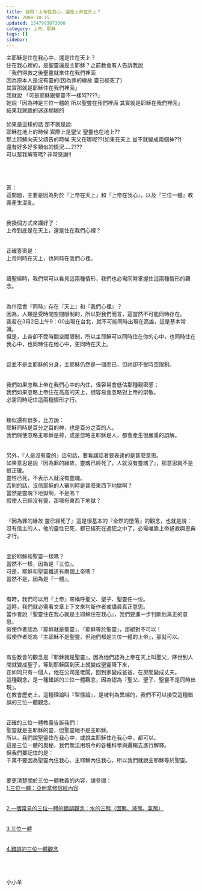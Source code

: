 ```yaml
---
title: 發問：上帝在我心，還是上帝在天上？
date: 2008-10-15
updated: 1547993073000
category: 上帝、耶穌
tags: []
sidebar: 
---
```


<p>主耶穌是住在我心中，還是住在天上？<br/>住在我心裡的，是聖靈還是主耶穌？<!--more-->之前教會有人告訴我說<br/>「我們得救之後聖靈就來住在我們裡面<br/>因為原本人是沒有靈的(因為罪的緣故 靈已經死了)<br/>其實那就是耶穌住在我們裡面」<br/>我就說 「可是耶穌跟聖靈不一樣阿????」<br/>她說「因為神是三位一體的 所以聖靈在我們裡面 其實就是耶穌在我們裡面」<br/>結果我就聽的迷迷糊糊的<br/> <br/>如果是這樣的話 那不就是說:<br/>耶穌在地上的時候 實際上是聖父 聖靈也在地上??<br/>那主耶穌向天父禱告的時候 天父在哪呢??(如果在天上 豈不就變成兩個神??)<br/>還有好多好多類似的情況.....????<br/>可以幫我解答嗎? 非常感謝!!<br/><br/><br/><br/><br/>答：<br/>這問題，主要是因為對於『上帝在天上』和『上帝在我心』，以及『三位一體』教義產生混亂。<br/><br/><br/>我換個方式來講好了：<br/>上帝到底是在天上，還是住在我們心裡？<br/><br/> <br/>正確答案是：<br/>上帝同時在天上，也同時在我們心裡。<br/><br/><br/>讀聖經時，我們常可以看見這兩種情形，我們也必需同時掌握住這兩種情形的觀念。<br/><br/><br/>為什麼會『同時』存在『天上』和『我們心裡』？<br/>因為，人類是受時間空間限制的，所以對我們而言，這當然不可能同時存在。<br/>我若在3月2日上午9：00出現在台北，就不可能同時出現在高雄，這是基本常識。<br/>但是，上帝卻不受時間空間限制，所以主耶穌可以同時住在你的心中，也同時住在我心中，也同時住在他心中，更同時在天上。<br/><br/><br/>這並不是主耶穌的分身，主耶穌仍然是一個而已，但祂卻不受時空限制。<br/><br/><br/>我們如果忽略上帝在我們心中的內住，很容易會低估那種親密感；<br/>我們如果忽略上帝住在高高的天上，很容易會忽略對上帝的崇敬。<br/>必需同時記住這兩種情形才行。<br/><br/><br/>類似還有很多，比方說：<br/>耶穌同時是百分之百的神，也是百分之百的人。<br/>我們假使忽略主耶穌是神，或是忽略主耶穌是人，都會產生很嚴重的誤解。<br/><br/><br/>另外，『人是沒有靈的』這句話，要看講話者要表達的是甚麼意思。<br/>如果意思是說『因為罪的緣故，靈魂已經死了，人就沒有靈魂了』，那意思就不是很正確。<br/>靈性已死，不表示人就沒有靈魂。<br/>否則的話，沒信耶穌的人審判時是甚麼東西下地獄啊？<br/>當然是靈魂下地獄啊，不是嗎？<br/>假使人已經沒有靈，那哪有東西下地獄？<br/><br/><br/>『因為罪的緣故 靈已經死了』這是很基本的『全然的墮落』的觀念，也就是說：<br/>沒有信主的人，他的靈性已死，都已經死在過犯之中了，必需唯靠上帝拯救與恩典才行。<br/><br/><br/>至於耶穌和聖靈一樣嗎？<br/>當然不一樣，因為是『三位』。<br/>可是，耶穌和聖靈難道有兩個上帝嗎？<br/>當然不是，因為是『一體』。<br/><br/><br/>有時，我們可以用『上帝』來稱呼聖父、聖子、聖靈任一位。<br/>這時，我們就必需看文章上下文來判斷作者或講員真正意思。<br/>當作者說『聖靈住在我心就是主耶穌住在我心』，我們要進一步判斷他真正的意思。<br/>假使作者認為『耶穌就是聖靈』、『耶穌等於聖靈』，那絕對不可以！<br/>假使作者認為『主耶穌不是聖靈，但祂們都是三位一體的上帝』，那就可以。<br/> <br/><br/>有些教會的觀念是『耶穌就是聖靈』，因為他們認為上帝在天上叫聖父，降世到人間就變成聖子，等到耶穌回到天上就變成聖靈降下來，<br/>正如同只有一個人，他在公司是老闆，回到家變成爸爸，在房間變成丈夫。<br/>這種觀念，是一種錯誤的三位一體觀念，因為認為『聖父、聖子、聖靈不是同時出現』。<br/>在教會歷史上，這種理論叫『型態論』，是被判為異端的，我們不可以接受這種錯誤的三位一體觀念。<br/><br/><br/>正確的三位一體教義告訴我們：<br/>聖靈就是主耶穌的靈，但聖靈絕不是主耶穌。<br/>所以，我們說聖靈住在我心中，或說主耶穌住在我心中，都可以。<br/>這是三位一體的奧秘，我們無法用現今的各種科學與邏輯去進行解釋。<br/>但我們要記住的是：<br/>千萬不要因為聖靈內住我心、主耶穌內住我心，所以我們就說主耶穌等於聖靈。<br/><br/><br/>要更清楚關於三位一體教義的內容，請參閱：<br/><a href="/posts/269191704">1.三位一體：亞他拿修信經內容</a><br/><br/><br/><a href="/posts/269191708">2.一個常見的三位一體的錯誤觀念：水的三態（固態、液態、氣態）</a><br/><br/><br/><a href="/posts/269192232">3.三位一體</a><br/><br/><br/><a href="/posts/269193748">4.錯誤的三位一體觀念</a><br/><br/><br/><br/><br/>小小羊</p>